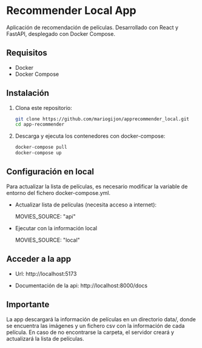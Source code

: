 
# Recommender Local App

Aplicación de recomendación de películas. Desarrollado con React y FastAPI, desplegado con Docker Compose.
## Requisitos
- Docker
- Docker Compose

## Instalación
1. Clona este repositorio:
   ```bash
   git clone https://github.com/mariogijon/apprecommender_local.git
   cd app-recommender

2. Descarga y ejecuta los contenedores con docker-compose:
   ```bash
   docker-compose pull
   docker-compose up

## Configuración en local
Para actualizar la lista de películas, es necesario modificar la variable de entorno del fichero docker-compose.yml.

- Actualizar lista de películas (necesita acceso a internet):
   
   MOVIES_SOURCE: "api"

- Ejecutar con la información local
   
   MOVIES_SOURCE: "local"

## Acceder a  la app

- Url: http://localhost:5173

- Documentación de la api: http://localhost:8000/docs

## Importante
La app descargará la información de películas en un directorio data/, donde se encuentra las imágenes y un fichero csv con la información de cada película. En caso de no encontrarse la carpeta, el servidor creará y actualizará la lista de películas.


